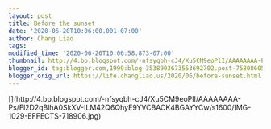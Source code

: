 ```yaml
---
layout: post
title: Before the sunset
date: '2020-06-20T10:06:00.001-07:00'
author: Chang Liao
tags:
modified_time: '2020-06-20T10:06:58.873-07:00'
thumbnail: http://4.bp.blogspot.com/-nfsyqbh-cJ4/Xu5CM9eoPlI/AAAAAAAA-Ps/Fl2D2qBlhA0SkXV-ILM42Q6QhyE9YVCBACK4BGAYYCw/s72-c/IMG-1029-EFFECTS-718906.jpg
blogger_id: tag:blogger.com,1999:blog-3538903673553692702.post-7580860580367130642
blogger_orig_url: https://life.changliao.us/2020/06/before-sunset.html
---
```


<div>[<img 
src="http://4.bp.blogspot.com/-nfsyqbh-cJ4/Xu5CM9eoPlI/AAAAAAAA-Ps/Fl2D2qBlhA0SkXV-ILM42Q6QhyE9YVCBACK4BGAYYCw/s320/IMG-1029-EFFECTS-718906.jpg" 
 border="0" alt="" id="BLOGGER_PHOTO_ID_6840477674451254866" 
/>](http://4.bp.blogspot.com/-nfsyqbh-cJ4/Xu5CM9eoPlI/AAAAAAAA-Ps/Fl2D2qBlhA0SkXV-ILM42Q6QhyE9YVCBACK4BGAYYCw/s1600/IMG-1029-EFFECTS-718906.jpg) 